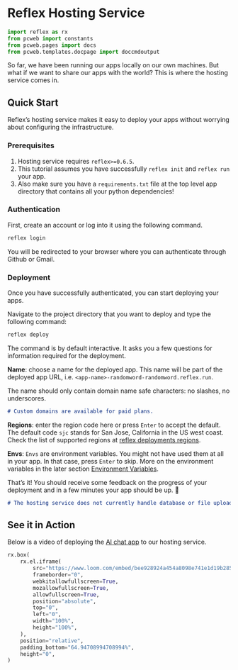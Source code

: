 # Reflex Hosting Service

```python exec
import reflex as rx
from pcweb import constants
from pcweb.pages import docs
from pcweb.templates.docpage import doccmdoutput
```

So far, we have been running our apps locally on our own machines.
But what if we want to share our apps with the world? This is where
the hosting service comes in.

## Quick Start

Reflex’s hosting service makes it easy to deploy your apps without worrying about configuring the infrastructure.

### Prerequisites

1. Hosting service requires `reflex>=0.6.5`.
2. This tutorial assumes you have successfully `reflex init` and `reflex run` your app.
3. Also make sure you have a `requirements.txt` file at the top level app directory that contains all your python dependencies!

### Authentication

First, create an account or log into it using the following command.

```bash
reflex login
```

You will be redirected to your browser where you can authenticate through Github or Gmail.

### Deployment

Once you have successfully authenticated, you can start deploying your apps.

Navigate to the project directory that you want to deploy and type the following command:

```bash
reflex deploy
```

The command is by default interactive. It asks you a few questions for information required for the deployment.

**Name**: choose a name for the deployed app. This name will be part of the deployed app URL, i.e. `<app-name>-randomword-randomword.reflex.run`. 

The name should only contain domain name safe characters: no slashes, no underscores.

```md alert info
# Custom domains are available for paid plans.
```

**Regions**: enter the region code here or press `Enter` to accept the default. The default code `sjc` stands for San Jose, California in the US west coast. Check the list of supported regions at [reflex deployments regions](#reflex-deployments-regions).

**Envs**: `Envs` are environment variables. You might not have used them at all in your app. In that case, press `Enter` to skip. More on the environment variables in the later section [Environment Variables](#environment-variables).

That’s it! You should receive some feedback on the progress of your deployment and in a few minutes your app should be up. 🎉

```md alert info
# The hosting service does not currently handle database or file upload operations. Set up an external database use it within your app.
```

## See it in Action

Below is a video of deploying the [AI chat app]({docs.getting_started.chatapp_tutorial.path}) to our hosting service.

```python eval
rx.box(
    rx.el.iframe(
        src="https://www.loom.com/embed/bee928924a454a8098e741e1d19b2857?sid=38523a3f-4c7d-4ee2-9a51-4ca1a36828dc",
        frameborder="0",
        webkitallowfullscreen=True,
        mozallowfullscreen=True,
        allowfullscreen=True,
        position="absolute",
        top="0",
        left="0",
        width="100%",
        height="100%",
    ),
    position="relative",
    padding_bottom="64.94708994708994%",
    height="0",
)
```
